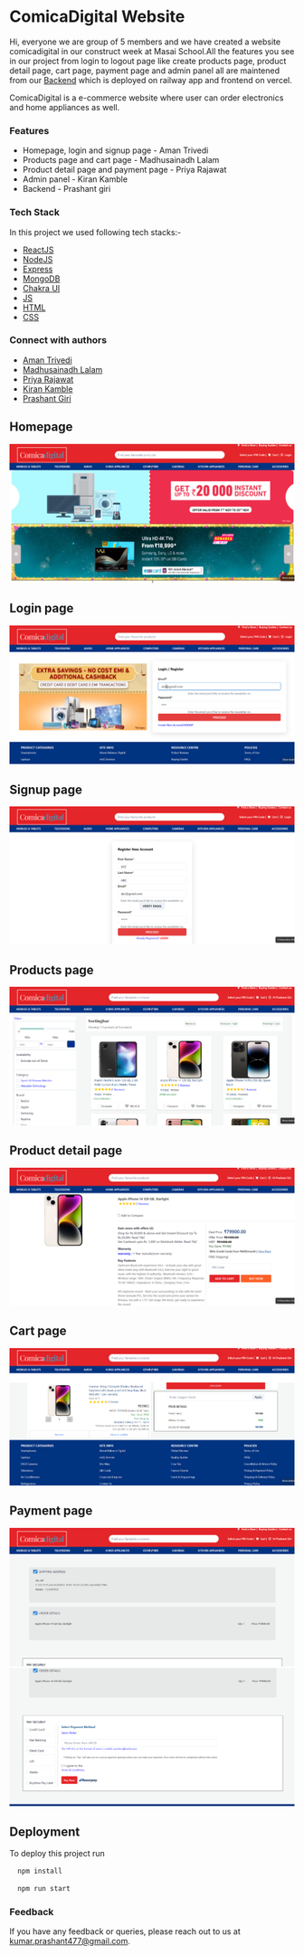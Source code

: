# ComicaDigital Website
Hi, everyone we are group of 5 members and we have created a website comicadigital in our construct week at Masai School.All the features you see in our project from login to logout page like create products page, product detail page, cart page, payment page and admin panel all are maintened from our [Backend](https://github.com/pg570/ComicaDigitalBackend) which is deployed on railway app and frontend on vercel.

ComicaDigital is a e-commerce website where user can order electronics and home appliances as well.

### Features
- Homepage, login and signup page - Aman Trivedi
- Products page and cart page - Madhusainadh Lalam
- Product detail page and payment page - Priya Rajawat
- Admin panel - Kiran Kamble
- Backend - Prashant giri


### Tech Stack

In this project we used following tech stacks:- 
- [ReactJS](https://reactjs.org/)
- [NodeJS](https://nodejs.org/en/)
- [Express](https://expressjs.com/)
- [MongoDB](https://www.mongodb.com/)
- [Chakra UI](https://chakra-ui.com/)
- [JS](https://developer.mozilla.org/en-US/docs/Web/JavaScript)
- [HTML](https://developer.mozilla.org/en-US/docs/Web/HTML)
- [CSS](https://developer.mozilla.org/en-US/docs/Web/CSS)





### Connect with authors

- [Aman Trivedi](https://github.com/atrivedi8988)
- [Madhusainadh Lalam](https://github.com/Madhusainadh)
- [Priya Rajawat](https://github.com/priyarajawat)
- [Kiran Kamble](https://github.com/kiranwithcode)
- [Prashant Giri](https://github.com/pg570)

## Homepage

![](backend/screenshots/Screenshot%20(297).png)

## Login page

![](backend/screenshots/Screenshot%20(298).png)

## Signup page

![](backend/screenshots/Screenshot%20(299).png)

## Products page

![](backend/screenshots/Screenshot%20(300).png)

## Product detail page

![](backend/screenshots/Screenshot%20(301).png)

## Cart page

![](backend/screenshots/Screenshot%20(302).png)

## Payment page

![](backend/screenshots/Screenshot%20(304).png)
![](backend/screenshots/Screenshot%20(305).png)


## Deployment

To deploy this project run

```bash
  npm install
```

```bash
  npm run start
```


### Feedback

If you have any feedback or queries, please reach out to us at kumar.prashant477@gmail.com.

